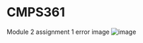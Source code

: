 # CMPS361

Module 2 assignment 1 error image
![image](https://github.com/user-attachments/assets/d5992c7c-eafb-4cb5-bdae-7aa78b558e70)
